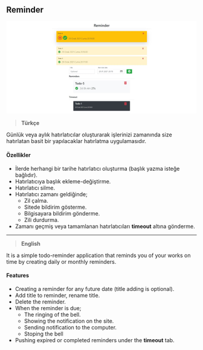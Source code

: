 
## Reminder
![enter image description here](https://raw.githubusercontent.com/AliYildizoz909/Reminder/master/SS.jpg)
> **Türkçe**

Günlük veya aylık hatırlatıcılar oluşturarak işlerinizi zamanında size hatırlatan basit bir yapılacaklar hatırlatma uygulamasıdır.
#### Özellikler
 - İlerde herhangi bir tarihe hatırlatıcı oluşturma (başlık yazma isteğe bağlıdır).
 - Hatırlatıcıya başlık ekleme-değiştirme.
 - Hatırlatıcı silme.
 - Hatırlatıcı zamanı geldiğinde;
	 - Zil çalma.
	 - Sitede bildirim gösterme.
	 - Bilgisayara bildirim gönderme.
	 - Zili durdurma.
 - Zamanı geçmiş veya tamamlanan hatırlatıcıları **timeout** altına gönderme.
 
 ---------------------------------------
 
> **English**

It is a simple todo-reminder application that reminds you of your works on time by creating daily or monthly reminders.
 #### Features
   - Creating a reminder for any future date (title adding is optional).
  - Add title to reminder, rename title.
  - Delete the reminder.
 - When the reminder is due;
	 - The ringing of the bell.
	 - Showing the notification on the site.
	 - Sending notification to the computer.
	 - Stoping the bell
- Pushing expired or completed reminders under the **timeout** tab.
